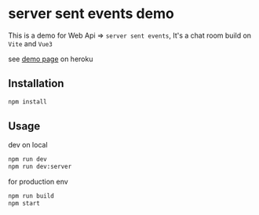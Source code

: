 # server sent events demo

This is a demo for Web Api => ```server sent events```, It's a chat room build on ```Vite``` and ```Vue3```

see [demo page](https://server-sent-event-demo.herokuapp.com/) on heroku

## Installation

```bash
npm install
```

## Usage

dev on local

```bash
npm run dev
npm run dev:server
```

for production env

```bash
npm run build
npm start
```
